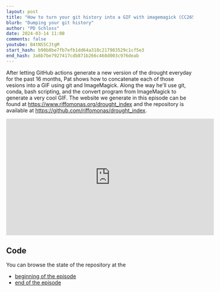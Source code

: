 ```yaml
---
layout: post
title: "How to turn your git history into a GIF with imagemagick (CC265)"
blurb: "Dumping your git history"
author: "PD Schloss"
date: 2024-03-14 11:00
comments: false
youtube: B4tNS5CJtgM
start_hash: b90b8be7fb7efb1dd64a318c217983529c1cf5e3
end_hash: 3a6b7be7927417cdb871b266c468d003c976deab
---
```


After letting GitHub actions generate a new version of the drought everyday for the past 16 months, Pat shows how to concatenate each of those vesions into a GIF using git and ImageMagick. Along the way he'll use git, conda, bash scripting, and the convert program from ImageMagick to generate a very cool GIF. The website we generate in this episode can be found at https://www.riffomonas.org/drought_index and the repository is available at https://github.com/riffomonas/drought_index.

<iframe style="margin: 0 auto;display:block;" width="560" height="315" src="https://www.youtube.com/embed/{{ page.youtube }}" frameborder="0" allow="accelerometer; autoplay; encrypted-media; gyroscope; picture-in-picture" allowfullscreen></iframe>

## Code

You can browse the state of the repository at the

* [beginning of the episode](https://github.com/riffomonas/drought_index/tree/{{page.start_hash}})
* [end of the episode](https://github.com/riffomonas/drought_index/tree/{{page.end_hash}})
